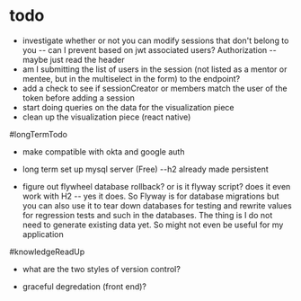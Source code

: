 # todo

* investigate whether or not you can modify sessions that don't belong to you -- can I prevent based on jwt associated users? Authorization -- maybe just read the header
* am I submitting the list of users in the session (not listed as a mentor or mentee, but in the multiselect in the form) to the endpoint?
* add a check to see if sessionCreator or members match the user of the token before adding a session
* start doing queries on the data for the visualization piece
* clean up the visualization piece (react native)


#longTermTodo

* make compatible with okta and google auth

* long term set up mysql server (Free) --h2 already made persistent

* figure out flywheel database rollback? or is it flyway script? does it even work with H2 -- yes it does. So Flyway is for database migrations but you can also use it to tear down databases for testing and rewrite values for regression tests and such in the databases. The thing is I do not need to generate existing data yet. So might not even be useful for my application



#knowledgeReadUp

* what are the two styles of version control?

* graceful degredation (front end)?